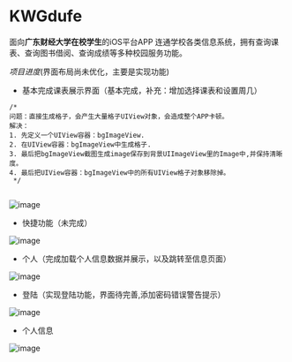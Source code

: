 # KWGdufe
面向**广东财经大学在校学生**的iOS平台APP
连通学校各类信息系统，拥有查询课表、查询图书借阅、查询成绩等多种校园服务功能。

*项目进度*(界面布局尚未优化，主要是实现功能)

* 基本完成课表展示界面（基本完成，补充：增加选择课表和设置周几）

```
/*
问题：直接生成格子，会产生大量格子UIView对象，会造成整个APP卡顿。
解决：
1. 先定义一个UIView容器：bgImageView.
2. 在UIView容器：bgImageView中生成格子.
3. 最后把bgImageView截图生成image保存到背景UIImageView里的Image中,并保持清晰度。
4. 最后把UIView容器：bgImageView中的所有UIView格子对象移除掉。
 */
 
```

![image](https://github.com/KorwinBanana/KWGdufe/blob/master/READMEImage/%E8%AF%BE%E8%A1%A8%E7%95%8C%E9%9D%A2.png)

* 快捷功能（未完成）

![image](https://github.com/KorwinBanana/KWGdufe/blob/master/READMEImage/%E5%B1%8F%E5%B9%95%E5%BF%AB%E7%85%A7%202017-10-25%20%E4%B8%8B%E5%8D%884.35.28.png)

* 个人（完成加载个人信息数据并展示，以及跳转至信息页面）

![image](https://github.com/KorwinBanana/KWGdufe/blob/master/READMEImage/%E6%88%91%E7%9A%84%E7%95%8C%E9%9D%A2.png)

* 登陆（实现登陆功能，界面待完善,添加密码错误警告提示）

![image](https://github.com/KorwinBanana/KWGdufe/blob/master/READMEImage/%E7%99%BB%E9%99%86%E7%95%8C%E9%9D%A2%EF%BC%88%E7%AE%80%E5%8D%95%EF%BC%89.png)


* 个人信息

![image](https://github.com/KorwinBanana/KWGdufe/blob/master/READMEImage/%E5%B1%8F%E5%B9%95%E5%BF%AB%E7%85%A7%202017-10-16%20%E4%B8%8B%E5%8D%8811.35.46.png)



